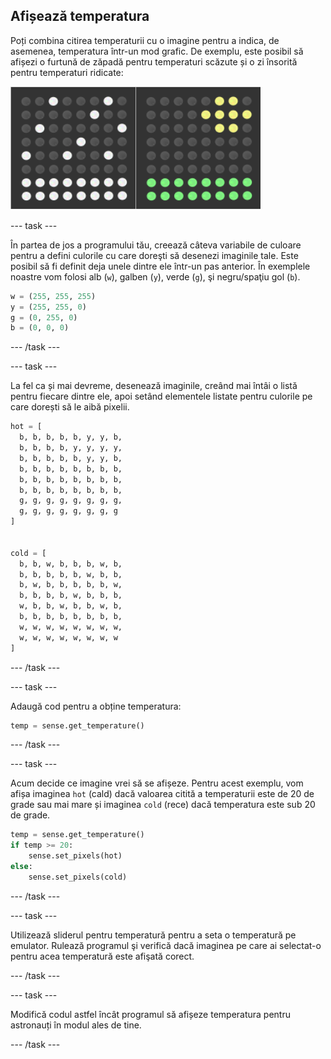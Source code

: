 ## Afișează temperatura

Poți combina citirea temperaturii cu o imagine pentru a indica, de asemenea, temperatura într-un mod grafic. De exemplu, este posibil să afișezi o furtună de zăpadă pentru temperaturi scăzute și o zi însorită pentru temperaturi ridicate:

![Cald şi rece](images/hot-and-cold.png)

\--- task \---

În partea de jos a programului tău, creează câteva variabile de culoare pentru a defini culorile cu care doreşti să desenezi imaginile tale. Este posibil să fi definit deja unele dintre ele într-un pas anterior. În exemplele noastre vom folosi alb (`w`), galben (`y`), verde (`g`), şi negru/spaţiu gol (`b`).

```python
w = (255, 255, 255)
y = (255, 255, 0)
g = (0, 255, 0)
b = (0, 0, 0)
```

\--- /task \---

\--- task \---

La fel ca și mai devreme, desenează imaginile, creând mai întâi o listă pentru fiecare dintre ele, apoi setând elementele listate pentru culorile pe care dorești să le aibă pixelii.

```python
hot = [
  b, b, b, b, b, y, y, b,
  b, b, b, b, y, y, y, y,
  b, b, b, b, b, y, y, b,
  b, b, b, b, b, b, b, b,
  b, b, b, b, b, b, b, b,
  b, b, b, b, b, b, b, b,
  g, g, g, g, g, g, g, g,
  g, g, g, g, g, g, g, g
]


cold = [
  b, b, w, b, b, b, w, b,
  b, b, b, b, b, w, b, b,
  b, w, b, b, b, b, b, w,
  b, b, b, b, w, b, b, b,
  w, b, b, w, b, b, w, b,
  b, b, b, b, b, b, b, b,
  w, w, w, w, w, w, w, w,
  w, w, w, w, w, w, w, w
]
```

\--- /task \---

\--- task \---

Adaugă cod pentru a obține temperatura:

```python
temp = sense.get_temperature()
```

\--- /task \---

\--- task \---

Acum decide ce imagine vrei să se afișeze. Pentru acest exemplu, vom afișa imaginea `hot` (cald) dacă valoarea citită a temperaturii este de 20 de grade sau mai mare și imaginea `cold` (rece) dacă temperatura este sub 20 de grade.

```python
temp = sense.get_temperature()
if temp >= 20:
    sense.set_pixels(hot)
else:
    sense.set_pixels(cold)
```

\--- /task \---

\--- task \---

Utilizează sliderul pentru temperatură pentru a seta o temperatură pe emulator. Rulează programul şi verifică dacă imaginea pe care ai selectat-o pentru acea temperatură este afişată corect.

\--- /task \---

\--- task \---

Modifică codul astfel încât programul să afișeze temperatura pentru astronauți în modul ales de tine.

\--- /task \---
